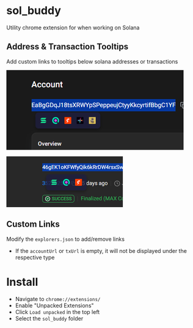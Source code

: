 # sol_buddy
Utility chrome extension for when working on Solana


## Address & Transaction Tooltips
Add custom links to tooltips below solana addresses or transactions

![Account Selection](https://github.com/cloakd/sol_buddy/blob/master/docs/account_select.png "Account Selection")

![Signature Selection](https://github.com/cloakd/sol_buddy/blob/master/docs/signature_select.png "Signature Selection")

## Custom Links
Modify the `explorers.json` to add/remove links
 * If the `accountUrl` or `txUrl` is empty, it will not be displayed under the respective type



# Install

* Navigate to `chrome://extensions/`
* Enable "Unpacked Extensions"
* Click `Load unpacked` in the top left
* Select the `sol_buddy` folder